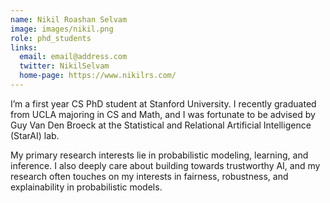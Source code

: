 ```yaml
---
name: Nikil Roashan Selvam
image: images/nikil.png
role: phd_students
links:
  email: email@address.com
  twitter: NikilSelvam
  home-page: https://www.nikilrs.com/
---
```


I’m a first year CS PhD student at Stanford University. I recently graduated from UCLA majoring in CS and Math, and I was fortunate to be advised by Guy Van Den Broeck at the Statistical and Relational Artificial Intelligence (StarAI) lab.

My primary research interests lie in probabilistic modeling, learning, and inference. I also deeply care about building towards trustworthy AI, and my research often touches on my interests in fairness, robustness, and explainability in probabilistic models.
